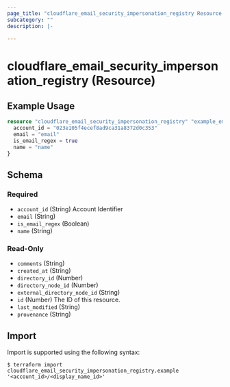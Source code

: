 ```yaml
---
page_title: "cloudflare_email_security_impersonation_registry Resource - Cloudflare"
subcategory: ""
description: |-
  
---
```


# cloudflare_email_security_impersonation_registry (Resource)



## Example Usage

```terraform
resource "cloudflare_email_security_impersonation_registry" "example_email_security_impersonation_registry" {
  account_id = "023e105f4ecef8ad9ca31a8372d0c353"
  email = "email"
  is_email_regex = true
  name = "name"
}
```

<!-- schema generated by tfplugindocs -->
## Schema

### Required

- `account_id` (String) Account Identifier
- `email` (String)
- `is_email_regex` (Boolean)
- `name` (String)

### Read-Only

- `comments` (String)
- `created_at` (String)
- `directory_id` (Number)
- `directory_node_id` (Number)
- `external_directory_node_id` (String)
- `id` (Number) The ID of this resource.
- `last_modified` (String)
- `provenance` (String)

## Import

Import is supported using the following syntax:

```shell
$ terraform import cloudflare_email_security_impersonation_registry.example '<account_id>/<display_name_id>'
```
